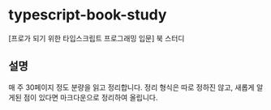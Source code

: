 # typescript-book-study
[프로가 되기 위한 타입스크립트 프로그래밍 입문] 북 스터디

## 설명

매 주 30페이지 정도 분량을 읽고 정리합니다.
정리 형식은 따로 정하진 않고, 새롭게 알게된 점이 있다면 마크다운으로 정리하여 올립니다.
